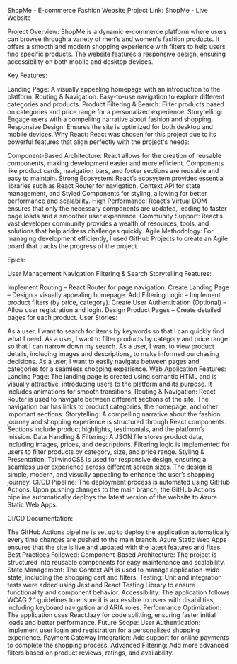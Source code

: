 ShopMe - E-commerce Fashion Website
Project Link: ShopMe - Live Website

Project Overview:
ShopMe is a dynamic e-commerce platform where users can browse through a variety of men's and women's fashion products. It offers a smooth and modern shopping experience with filters to help users find specific products. The website features a responsive design, ensuring accessibility on both mobile and desktop devices.

Key Features:

Landing Page: A visually appealing homepage with an introduction to the platform.
Routing & Navigation: Easy-to-use navigation to explore different categories and products.
Product Filtering & Search: Filter products based on categories and price range for a personalized experience.
Storytelling: Engage users with a compelling narrative about fashion and shopping.
Responsive Design: Ensures the site is optimized for both desktop and mobile devices.
Why React:
React was chosen for this project due to its powerful features that align perfectly with the project's needs:

Component-Based Architecture: React allows for the creation of reusable components, making development easier and more efficient. Components like product cards, navigation bars, and footer sections are reusable and easy to maintain.
Strong Ecosystem: React’s ecosystem provides essential libraries such as React Router for navigation, Context API for state management, and Styled Components for styling, allowing for better performance and scalability.
High Performance: React’s Virtual DOM ensures that only the necessary components are updated, leading to faster page loads and a smoother user experience.
Community Support: React’s vast developer community provides a wealth of resources, tools, and solutions that help address challenges quickly.
Agile Methodology:
For managing development efficiently, I used GitHub Projects to create an Agile board that tracks the progress of the project.

Epics:

User Management
Navigation
Filtering & Search
Storytelling
Features:

Implement Routing – React Router for page navigation.
Create Landing Page – Design a visually appealing homepage.
Add Filtering Logic – Implement product filters (by price, category).
Create User Authentication (Optional) – Allow user registration and login.
Design Product Pages – Create detailed pages for each product.
User Stories:

As a user, I want to search for items by keywords so that I can quickly find what I need.
As a user, I want to filter products by category and price range so that I can narrow down my search.
As a user, I want to view product details, including images and descriptions, to make informed purchasing decisions.
As a user, I want to easily navigate between pages and categories for a seamless shopping experience.
Web Application Features:
Landing Page:
The landing page is created using semantic HTML and is visually attractive, introducing users to the platform and its purpose. It includes animations for smooth transitions.
Routing & Navigation:
React Router is used to navigate between different sections of the site. The navigation bar has links to product categories, the homepage, and other important sections.
Storytelling:
A compelling narrative about the fashion journey and shopping experience is structured through React components. Sections include product highlights, testimonials, and the platform’s mission.
Data Handling & Filtering:
A JSON file stores product data, including images, prices, and descriptions. Filtering logic is implemented for users to filter products by category, size, and price range.
Styling & Presentation:
TailwindCSS is used for responsive design, ensuring a seamless user experience across different screen sizes. The design is simple, modern, and visually appealing to enhance the user’s shopping journey.
CI/CD Pipeline:
The deployment process is automated using GitHub Actions. Upon pushing changes to the main branch, the GitHub Actions pipeline automatically deploys the latest version of the website to Azure Static Web Apps.

CI/CD Documentation:

The GitHub Actions pipeline is set up to deploy the application automatically every time changes are pushed to the main branch.
Azure Static Web Apps ensures that the site is live and updated with the latest features and fixes.
Best Practices Followed:
Component-Based Architecture: The project is structured into reusable components for easy maintenance and scalability.
State Management: The Context API is used to manage application-wide state, including the shopping cart and filters.
Testing: Unit and integration tests were added using Jest and React Testing Library to ensure functionality and component behavior.
Accessibility: The application follows WCAG 2.1 guidelines to ensure it is accessible to users with disabilities, including keyboard navigation and ARIA roles.
Performance Optimization: The application uses React.lazy for code splitting, ensuring faster initial loads and better performance.
Future Scope:
User Authentication: Implement user login and registration for a personalized shopping experience.
Payment Gateway Integration: Add support for online payments to complete the shopping process.
Advanced Filtering: Add more advanced filters based on product reviews, ratings, and availability.